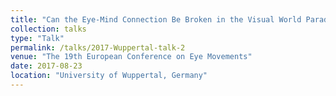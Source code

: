 ```yaml
---
title: "Can the Eye-Mind Connection Be Broken in the Visual World Paradigm?"
collection: talks
type: "Talk"
permalink: /talks/2017-Wuppertal-talk-2
venue: "The 19th European Conference on Eye Movements"
date: 2017-08-23
location: "University of Wuppertal, Germany"
---
```



